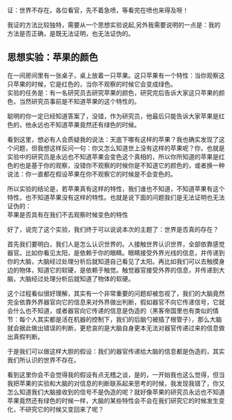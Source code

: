 证：世界不存在。各位看官，先不着急喷，等看完在喷也来得及呀！

我证的方法比较独特，需要从一个思想实验说起,另外我需要说明的一点是：我的方法是否正确，是既无法证明，也无法证伪的。   

## 思想实验：苹果的颜色  

在一间房间里有一张桌子，桌上放着一只苹果。这只苹果有一个特性：当你观察这只苹果的时候，它是红色的，当你不观察的时候它会变成绿色。  
实验的任务是：有一名研究员去研究苹果的颜色，研究完后告诉大家这只苹果的颜色，当然研究员事前是不知道苹果的这个特性的。

聪明的你一定已经知道答案了，没错，作为研究员，他最后只能告诉大家苹果是红色的，他永远也不知道苹果竟然还有绿色的时候。  

看到这里，想必有人会质疑我的说法：天底下哪有这样的苹果？我也确实发现了这个问题，但我想这样反问一句：你又怎么知道世上没有这样的苹果呢？你，也就是实验中的研究员是永远也不知道苹果会变色这个真相的，所以你所知道的苹果是红色的也是基于你的观察，没错你不观察的时候你是不知道它的颜色的，或者换一种说法：你一直都在假设苹果在你不观察它的时候是不会变色的。  

所以实验的结论是，若苹果真有这样的特性，我们谁也不知道，不知道苹果有这个特性，也不知道苹果没有这样的特性。也就是说下面的问题我们是无法证明也无法证伪的：  
苹果是否具有在我们不去观察时候变色的特性


好了，说完了这个实验，我们终于可以说说本次的主题了：世界是否真的存在？

首先我们要明白，我们人是怎么认识世界的。人接触世界认识世界，全部依靠感觉器官。比如你看见太阳，是依赖于你的眼睛。眼睛接受外界光线的信息，并传递到你的大脑，大脑经过处理分析后就知道自己看见了太阳。再比如我们可以去触摸身边的物体，知道它的软硬，是依赖于触觉。触觉器官接受外界的信息，并传递到大脑，大脑经过处理分析后就知道了物体的软硬。

这个过程看似很好理解，其实有一个非常重要的问题却被忽视了，我们的大脑竟然完全依靠外界器官向它的信息来对外界做出判断，假如器官不向它传递信号，它就会什么也不知道，或者器官向它传递的信息是伪造的（黑客帝国里也有类似的情节：每个人其实都是活在机器的控制下，我们的后脑勺被插了根管子），那么大脑就会据此做出错误的判断，更悲哀的是大脑自身更本无法对器官传递过来的信息做出真假判断。

于是我们可以做这样大胆的假设：我们的器官传递给大脑的信息都是伪造的，其实我们所认识的世界不存在。

看到这里你会不会觉得我的假设有点无稽之谈，是的，一开始我也这么觉得，但当我把苹果的实验和大脑的对信息的判断联系起来思考的时候，我发现我错了，你又怎么知道我们大脑接收到的信号不是伪造的呢？就好像苹果的研究员永远也不知道苹果竟然还有绿色的时候一样，大脑的某些特性会不会在我们研究它的时候发生变化，不研究它的时候又变回来了呢？

